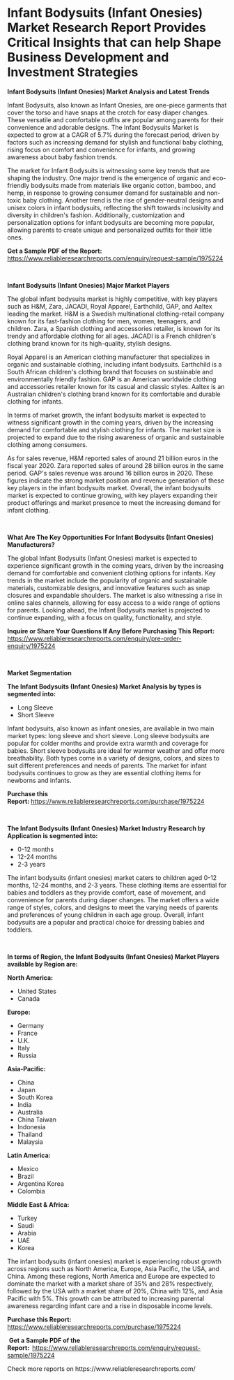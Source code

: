 <p><h1>Infant Bodysuits (Infant Onesies) Market Research Report Provides Critical Insights that can help Shape Business Development and Investment Strategies</h1></p><p><strong>Infant Bodysuits (Infant Onesies) Market Analysis and Latest Trends</strong></p>
<p><p>Infant Bodysuits, also known as Infant Onesies, are one-piece garments that cover the torso and have snaps at the crotch for easy diaper changes. These versatile and comfortable outfits are popular among parents for their convenience and adorable designs. The Infant Bodysuits Market is expected to grow at a CAGR of 5.7% during the forecast period, driven by factors such as increasing demand for stylish and functional baby clothing, rising focus on comfort and convenience for infants, and growing awareness about baby fashion trends.</p><p>The market for Infant Bodysuits is witnessing some key trends that are shaping the industry. One major trend is the emergence of organic and eco-friendly bodysuits made from materials like organic cotton, bamboo, and hemp, in response to growing consumer demand for sustainable and non-toxic baby clothing. Another trend is the rise of gender-neutral designs and unisex colors in infant bodysuits, reflecting the shift towards inclusivity and diversity in children's fashion. Additionally, customization and personalization options for infant bodysuits are becoming more popular, allowing parents to create unique and personalized outfits for their little ones.</p></p>
<p><strong>Get a Sample PDF of the Report:&nbsp;</strong> <a href="https://www.reliableresearchreports.com/enquiry/request-sample/1975224">https://www.reliableresearchreports.com/enquiry/request-sample/1975224</a></p>
<p>&nbsp;</p>
<p><strong>Infant Bodysuits (Infant Onesies) Major Market Players</strong></p>
<p><p>The global infant bodysuits market is highly competitive, with key players such as H&M, Zara, JACADI, Royal Apparel, Earthchild, GAP, and Aaltex leading the market. H&M is a Swedish multinational clothing-retail company known for its fast-fashion clothing for men, women, teenagers, and children. Zara, a Spanish clothing and accessories retailer, is known for its trendy and affordable clothing for all ages. JACADI is a French children's clothing brand known for its high-quality, stylish designs. </p><p>Royal Apparel is an American clothing manufacturer that specializes in organic and sustainable clothing, including infant bodysuits. Earthchild is a South African children's clothing brand that focuses on sustainable and environmentally friendly fashion. GAP is an American worldwide clothing and accessories retailer known for its casual and classic styles. Aaltex is an Australian children's clothing brand known for its comfortable and durable clothing for infants. </p><p>In terms of market growth, the infant bodysuits market is expected to witness significant growth in the coming years, driven by the increasing demand for comfortable and stylish clothing for infants. The market size is projected to expand due to the rising awareness of organic and sustainable clothing among consumers. </p><p>As for sales revenue, H&M reported sales of around 21 billion euros in the fiscal year 2020. Zara reported sales of around 28 billion euros in the same period. GAP's sales revenue was around 16 billion euros in 2020. These figures indicate the strong market position and revenue generation of these key players in the infant bodysuits market. Overall, the infant bodysuits market is expected to continue growing, with key players expanding their product offerings and market presence to meet the increasing demand for infant clothing.</p></p>
<p>&nbsp;</p>
<p><strong>What Are The Key Opportunities For Infant Bodysuits (Infant Onesies) Manufacturers?</strong></p>
<p><p>The global Infant Bodysuits (Infant Onesies) market is expected to experience significant growth in the coming years, driven by the increasing demand for comfortable and convenient clothing options for infants. Key trends in the market include the popularity of organic and sustainable materials, customizable designs, and innovative features such as snap closures and expandable shoulders. The market is also witnessing a rise in online sales channels, allowing for easy access to a wide range of options for parents. Looking ahead, the Infant Bodysuits market is projected to continue expanding, with a focus on quality, functionality, and style.</p></p>
<p><strong>Inquire or Share Your Questions If Any Before Purchasing This Report:</strong> <a href="https://www.reliableresearchreports.com/enquiry/pre-order-enquiry/1975224">https://www.reliableresearchreports.com/enquiry/pre-order-enquiry/1975224</a></p>
<p>&nbsp;</p>
<p><strong>Market Segmentation</strong></p>
<p><strong>The Infant Bodysuits (Infant Onesies) Market Analysis by types is segmented into:</strong></p>
<p><ul><li>Long Sleeve</li><li>Short Sleeve</li></ul></p>
<p><p>Infant bodysuits, also known as infant onesies, are available in two main market types: long sleeve and short sleeve. Long sleeve bodysuits are popular for colder months and provide extra warmth and coverage for babies. Short sleeve bodysuits are ideal for warmer weather and offer more breathability. Both types come in a variety of designs, colors, and sizes to suit different preferences and needs of parents. The market for infant bodysuits continues to grow as they are essential clothing items for newborns and infants.</p></p>
<p><strong>Purchase this Report:&nbsp;</strong><a href="https://www.reliableresearchreports.com/purchase/1975224">https://www.reliableresearchreports.com/purchase/1975224</a></p>
<p>&nbsp;</p>
<p><strong>The Infant Bodysuits (Infant Onesies) Market Industry Research by Application is segmented into:</strong></p>
<p><ul><li>0-12 months</li><li>12-24 months</li><li>2-3 years</li></ul></p>
<p><p>The infant bodysuits (infant onesies) market caters to children aged 0-12 months, 12-24 months, and 2-3 years. These clothing items are essential for babies and toddlers as they provide comfort, ease of movement, and convenience for parents during diaper changes. The market offers a wide range of styles, colors, and designs to meet the varying needs of parents and preferences of young children in each age group. Overall, infant bodysuits are a popular and practical choice for dressing babies and toddlers.</p></p>
<p>&nbsp;</p>
<p><strong>In terms of Region, the Infant Bodysuits (Infant Onesies) Market Players available by Region are:</strong></p>
<p>
    <p> <strong> North America: </strong>
        <ul>
            <li>United States</li>
            <li>Canada</li>
        </ul>
        </p> 
    <p> <strong> Europe: </strong>
        <ul>
            <li>Germany</li>
            <li>France</li>
            <li>U.K.</li>
            <li>Italy</li>
            <li>Russia</li>
        </ul>
        </p> 
    <p> <strong> Asia-Pacific: </strong>
        <ul>
            <li>China</li>
            <li>Japan</li>
            <li>South Korea</li>
            <li>India</li>
            <li>Australia</li>
            <li>China Taiwan</li>
            <li>Indonesia</li>
            <li>Thailand</li>
            <li>Malaysia</li>
        </ul>
        </p> 
    <p> <strong> Latin America: </strong>
        <ul>
            <li>Mexico</li>
            <li>Brazil</li>
            <li>Argentina Korea</li>
            <li>Colombia</li>
        </ul>
        </p> 
    <p> <strong> Middle East & Africa: </strong>
        <ul>
            <li>Turkey</li>
            <li>Saudi</li>
            <li>Arabia</li>
            <li>UAE</li>
            <li>Korea</li>
        </ul>
    </p>
    </p>
<p><p>The infant bodysuits (infant onesies) market is experiencing robust growth across regions such as North America, Europe, Asia Pacific, the USA, and China. Among these regions, North America and Europe are expected to dominate the market with a market share of 35% and 28% respectively, followed by the USA with a market share of 20%, China with 12%, and Asia Pacific with 5%. This growth can be attributed to increasing parental awareness regarding infant care and a rise in disposable income levels.</p></p>
<p><strong>Purchase this Report: </strong><a href="https://www.reliableresearchreports.com/purchase/1975224">https://www.reliableresearchreports.com/purchase/1975224</a></p>
<p>&nbsp;<strong>Get a Sample PDF of the Report:&nbsp;&nbsp;</strong><a href="https://www.reliableresearchreports.com/enquiry/request-sample/1975224">https://www.reliableresearchreports.com/enquiry/request-sample/1975224</a></p>
<p><strong></strong></p>
<p>Check more reports on https://www.reliableresearchreports.com/</p>